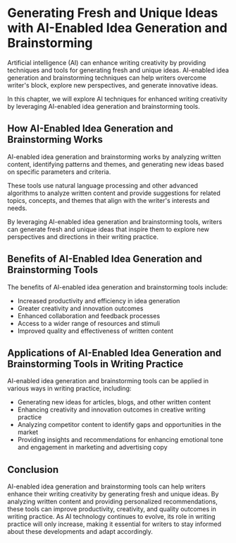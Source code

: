 Generating Fresh and Unique Ideas with AI-Enabled Idea Generation and Brainstorming
=============================================================================================================================================

Artificial intelligence (AI) can enhance writing creativity by providing techniques and tools for generating fresh and unique ideas. AI-enabled idea generation and brainstorming techniques can help writers overcome writer's block, explore new perspectives, and generate innovative ideas.

In this chapter, we will explore AI techniques for enhanced writing creativity by leveraging AI-enabled idea generation and brainstorming tools.

How AI-Enabled Idea Generation and Brainstorming Works
------------------------------------------------------

AI-enabled idea generation and brainstorming works by analyzing written content, identifying patterns and themes, and generating new ideas based on specific parameters and criteria.

These tools use natural language processing and other advanced algorithms to analyze written content and provide suggestions for related topics, concepts, and themes that align with the writer's interests and needs.

By leveraging AI-enabled idea generation and brainstorming tools, writers can generate fresh and unique ideas that inspire them to explore new perspectives and directions in their writing practice.

Benefits of AI-Enabled Idea Generation and Brainstorming Tools
--------------------------------------------------------------

The benefits of AI-enabled idea generation and brainstorming tools include:

* Increased productivity and efficiency in idea generation
* Greater creativity and innovation outcomes
* Enhanced collaboration and feedback processes
* Access to a wider range of resources and stimuli
* Improved quality and effectiveness of written content

Applications of AI-Enabled Idea Generation and Brainstorming Tools in Writing Practice
--------------------------------------------------------------------------------------

AI-enabled idea generation and brainstorming tools can be applied in various ways in writing practice, including:

* Generating new ideas for articles, blogs, and other written content
* Enhancing creativity and innovation outcomes in creative writing practice
* Analyzing competitor content to identify gaps and opportunities in the market
* Providing insights and recommendations for enhancing emotional tone and engagement in marketing and advertising copy

Conclusion
----------

AI-enabled idea generation and brainstorming tools can help writers enhance their writing creativity by generating fresh and unique ideas. By analyzing written content and providing personalized recommendations, these tools can improve productivity, creativity, and quality outcomes in writing practice. As AI technology continues to evolve, its role in writing practice will only increase, making it essential for writers to stay informed about these developments and adapt accordingly.
